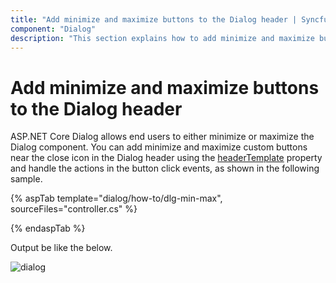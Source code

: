 ```yaml
---
title: "Add minimize and maximize buttons to the Dialog header | Syncfusion"
component: "Dialog"
description: "This section explains how to add minimize and maximize buttons to the Dialog header in ASP.NET Core Dialog"
---
```


# Add minimize and maximize buttons to the Dialog header

ASP.NET Core Dialog allows end users to either minimize or maximize the Dialog component. You can add minimize and maximize custom buttons near the close icon in the Dialog header using the [headerTemplate](../../api/dialog/#headertemplate) property and handle the actions in the button click events, as shown in the following sample.

{% aspTab template="dialog/how-to/dlg-min-max", sourceFiles="controller.cs" %}

{% endaspTab %}

Output be like the below.

![dialog](../images/min-max.png)
